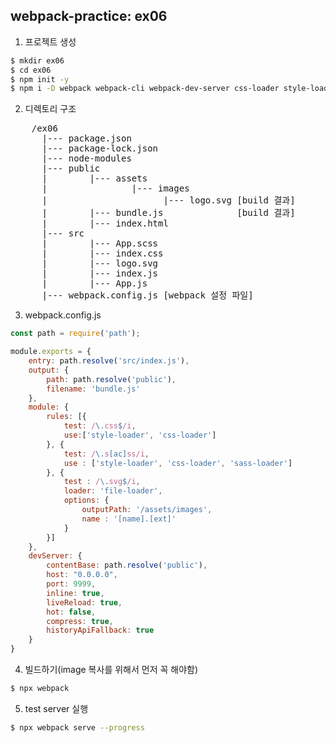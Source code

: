 ## webpack-practice: ex06
1. 프로젝트 생성
```bash
$ mkdir ex06
$ cd ex06
$ npm init -y
$ npm i -D webpack webpack-cli webpack-dev-server css-loader style-loader sass-loader node-sass file-loader
```

2. 디렉토리 구조
<pre>
    /ex06
      |--- package.json
      |--- package-lock.json
      |--- node-modules
      |--- public
      |        |--- assets
      |                |--- images
      |                      |--- logo.svg [build 결과]
      |        |--- bundle.js              [build 결과]
      |        |--- index.html
      |--- src
      |        |--- App.scss
      |        |--- index.css
      |        |--- logo.svg
      |        |--- index.js
      |        |--- App.js
      |--- webpack.config.js [webpack 설정 파일]
</pre>

3. webpack.config.js
```javaScript
const path = require('path');

module.exports = {
    entry: path.resolve('src/index.js'),
    output: {
        path: path.resolve('public'),
        filename: 'bundle.js'
    },
    module: {
        rules: [{
            test: /\.css$/i,
            use:['style-loader', 'css-loader']
        }, {
            test: /\.s[ac]ss/i,
            use : ['style-loader', 'css-loader', 'sass-loader']
        }, {
            test : /\.svg$/i,
            loader: 'file-loader',
            options: {
                outputPath: '/assets/images',
                name : '[name].[ext]'
            }
        }]
    },
    devServer: {
        contentBase: path.resolve('public'),
        host: "0.0.0.0",
        port: 9999,
        inline: true,
        liveReload: true,
        hot: false,
        compress: true,
        historyApiFallback: true
    }
}
```

4. 빌드하기(image 복사를 위해서 먼저 꼭 해야함)
```bash
$ npx webpack    
```

5. test server 실행
```bash
$ npx webpack serve --progress
```